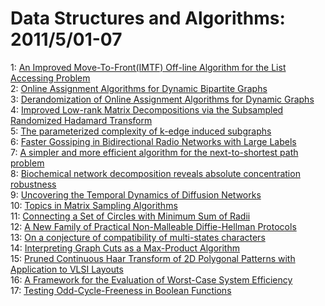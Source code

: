 # Data Structures and Algorithms: 2011/5/01-07  
1: [An Improved Move-To-Front(IMTF) Off-line Algorithm for the List  Accessing Problem](https://doi.org/10.48550/arXiv.1105.0187)  
2: [Online Assignment Algorithms for Dynamic Bipartite Graphs](https://doi.org/10.48550/arXiv.1105.0232)  
3: [Derandomization of Online Assignment Algorithms for Dynamic Graphs](https://doi.org/10.48550/arXiv.1105.0233)  
4: [Improved Low-rank Matrix Decompositions via the Subsampled Randomized  Hadamard Transform](https://doi.org/10.48550/arXiv.1105.0464)  
5: [The parameterized complexity of k-edge induced subgraphs](https://doi.org/10.48550/arXiv.1105.0477)  
6: [Faster Gossiping in Bidirectional Radio Networks with Large Labels](https://doi.org/10.48550/arXiv.1105.0479)  
7: [A simpler and more efficient algorithm for the next-to-shortest path  problem](https://doi.org/10.48550/arXiv.1105.0608)  
8: [Biochemical network decomposition reveals absolute concentration  robustness](https://doi.org/10.48550/arXiv.1105.0624)  
9: [Uncovering the Temporal Dynamics of Diffusion Networks](https://doi.org/10.48550/arXiv.1105.0697)  
10: [Topics in Matrix Sampling Algorithms](https://doi.org/10.48550/arXiv.1105.0709)  
11: [Connecting a Set of Circles with Minimum Sum of Radii](https://doi.org/10.48550/arXiv.1105.0791)  
12: [A New Family of Practical Non-Malleable Diffie-Hellman Protocols](https://doi.org/10.48550/arXiv.1105.1071)  
13: [On a conjecture of compatibility of multi-states characters](https://doi.org/10.48550/arXiv.1105.1109)  
14: [Interpreting Graph Cuts as a Max-Product Algorithm](https://doi.org/10.48550/arXiv.1105.1178)  
15: [Pruned Continuous Haar Transform of 2D Polygonal Patterns with  Application to VLSI Layouts](https://doi.org/10.48550/arXiv.1105.1261)  
16: [A Framework for the Evaluation of Worst-Case System Efficiency](https://doi.org/10.48550/arXiv.1105.1370)  
17: [Testing Odd-Cycle-Freeness in Boolean Functions](https://doi.org/10.48550/arXiv.1105.1325)  